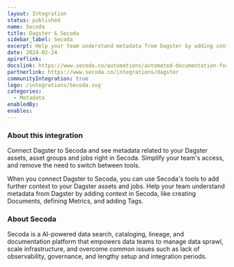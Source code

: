 ```yaml
---
layout: Integration
status: published
name: Secoda
title: Dagster & Secoda
sidebar_label: Secoda
excerpt: Help your team understand metadata from Dagster by adding context in Secoda.
date: 2024-02-24
apireflink:
docslink: https://www.secoda.co/automations/automated-documentation-for-new-integrations-in-dagster
partnerlink: https://www.secoda.co/integrations/dagster
communityIntegration: true
logo: /integrations/Secoda.svg
categories:
  - Metadata
enabledBy:
enables:
---
```


### About this integration

Connect Dagster to Secoda and see metadata related to your Dagster assets, asset groups and jobs right in Secoda. Simplify your team's access, and remove the need to switch between tools.

When you connect Dagster to Secoda, you can use Secoda's tools to add further context to your Dagster assets and jobs. Help your team understand metadata from Dagster by adding context in Secoda, like creating Documents, defining Metrics, and adding Tags.

### About Secoda

Secoda is a AI-powered data search, cataloging, lineage, and documentation platform that empowers data teams to manage data sprawl, scale infrastructure, and overcome common issues such as lack of observability, governance, and lengthy setup and integration periods.

